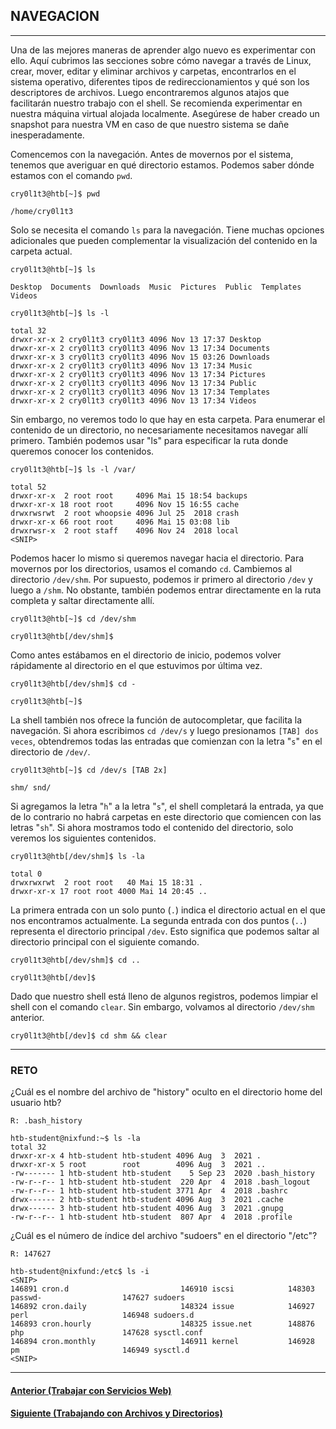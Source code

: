 ## NAVEGACION
___
Una de las mejores maneras de aprender algo nuevo es experimentar con ello. Aquí cubrimos las secciones sobre cómo navegar a través de Linux, crear, mover, editar y eliminar archivos y carpetas, encontrarlos en el sistema operativo, diferentes tipos de redireccionamientos y qué son los descriptores de archivos. Luego encontraremos algunos atajos que facilitarán nuestro trabajo con el shell. Se recomienda experimentar en nuestra máquina virtual alojada localmente. Asegúrese de haber creado un snapshot para nuestra VM en caso de que nuestro sistema se dañe inesperadamente.

Comencemos con la navegación. Antes de movernos por el sistema, tenemos que averiguar en qué directorio estamos. Podemos saber dónde estamos con el comando `pwd`.

~~~
cry0l1t3@htb[~]$ pwd

/home/cry0l1t3
~~~

Solo se necesita el comando `ls` para la navegación. Tiene muchas opciones adicionales que pueden complementar la visualización del contenido en la carpeta actual.

~~~
cry0l1t3@htb[~]$ ls

Desktop  Documents  Downloads  Music  Pictures  Public  Templates  Videos
~~~

~~~
cry0l1t3@htb[~]$ ls -l

total 32
drwxr-xr-x 2 cry0l1t3 cry0l1t3 4096 Nov 13 17:37 Desktop
drwxr-xr-x 2 cry0l1t3 cry0l1t3 4096 Nov 13 17:34 Documents
drwxr-xr-x 3 cry0l1t3 cry0l1t3 4096 Nov 15 03:26 Downloads
drwxr-xr-x 2 cry0l1t3 cry0l1t3 4096 Nov 13 17:34 Music
drwxr-xr-x 2 cry0l1t3 cry0l1t3 4096 Nov 13 17:34 Pictures
drwxr-xr-x 2 cry0l1t3 cry0l1t3 4096 Nov 13 17:34 Public
drwxr-xr-x 2 cry0l1t3 cry0l1t3 4096 Nov 13 17:34 Templates
drwxr-xr-x 2 cry0l1t3 cry0l1t3 4096 Nov 13 17:34 Videos
~~~

Sin embargo, no veremos todo lo que hay en esta carpeta. Para enumerar el contenido de un directorio, no necesariamente necesitamos navegar allí primero. También podemos usar "ls" para especificar la ruta donde queremos conocer los contenidos.

~~~
cry0l1t3@htb[~]$ ls -l /var/

total 52
drwxr-xr-x  2 root root     4096 Mai 15 18:54 backups
drwxr-xr-x 18 root root     4096 Nov 15 16:55 cache
drwxrwsrwt  2 root whoopsie 4096 Jul 25  2018 crash
drwxr-xr-x 66 root root     4096 Mai 15 03:08 lib
drwxrwsr-x  2 root staff    4096 Nov 24  2018 local 
<SNIP>
~~~

Podemos hacer lo mismo si queremos navegar hacia el directorio. Para movernos por los directorios, usamos el comando `cd`. Cambiemos al directorio `/dev/shm`. Por supuesto, podemos ir primero al directorio `/dev` y luego a `/shm`. No obstante, también podemos entrar directamente en la ruta completa y saltar directamente allí.

~~~
cry0l1t3@htb[~]$ cd /dev/shm

cry0l1t3@htb[/dev/shm]$
~~~

Como antes estábamos en el directorio de inicio, podemos volver rápidamente al directorio en el que estuvimos por última vez.

~~~
cry0l1t3@htb[/dev/shm]$ cd -

cry0l1t3@htb[~]$ 
~~~

La shell también nos ofrece la función de autocompletar, que facilita la navegación. Si ahora escribimos `cd /dev/s` y luego presionamos `[TAB] dos veces`, obtendremos todas las entradas que comienzan con la letra "`s`" en el directorio de `/dev/`.

~~~
cry0l1t3@htb[~]$ cd /dev/s [TAB 2x]

shm/ snd/
~~~

Si agregamos la letra "`h`" a la letra "`s`", el shell completará la entrada, ya que de lo contrario no habrá carpetas en este directorio que comiencen con las letras "`sh`". Si ahora mostramos todo el contenido del directorio, solo veremos los siguientes contenidos.

~~~
cry0l1t3@htb[/dev/shm]$ ls -la

total 0
drwxrwxrwt  2 root root   40 Mai 15 18:31 .
drwxr-xr-x 17 root root 4000 Mai 14 20:45 ..
~~~

La primera entrada con un solo punto (`.`) indica el directorio actual en el que nos encontramos actualmente. La segunda entrada con dos puntos (`..`) representa el directorio principal `/dev`. Esto significa que podemos saltar al directorio principal con el siguiente comando.

~~~
cry0l1t3@htb[/dev/shm]$ cd ..

cry0l1t3@htb[/dev]$
~~~

Dado que nuestro shell está lleno de algunos registros, podemos limpiar el shell con el comando `clear`. Sin embargo, volvamos al directorio `/dev/shm` anterior.

~~~
cry0l1t3@htb[/dev]$ cd shm && clear
~~~
___
### RETO

¿Cuál es el nombre del archivo de "history" oculto en el directorio home del usuario htb?

`R: .bash_history`

~~~
htb-student@nixfund:~$ ls -la
total 32
drwxr-xr-x 4 htb-student htb-student 4096 Aug  3  2021 .
drwxr-xr-x 5 root        root        4096 Aug  3  2021 ..
-rw------- 1 htb-student htb-student    5 Sep 23  2020 .bash_history
-rw-r--r-- 1 htb-student htb-student  220 Apr  4  2018 .bash_logout
-rw-r--r-- 1 htb-student htb-student 3771 Apr  4  2018 .bashrc
drwx------ 2 htb-student htb-student 4096 Aug  3  2021 .cache
drwx------ 3 htb-student htb-student 4096 Aug  3  2021 .gnupg
-rw-r--r-- 1 htb-student htb-student  807 Apr  4  2018 .profile
~~~


¿Cuál es el número de índice del archivo "sudoers" en el directorio "/etc"?

`R: 147627`

~~~
htb-student@nixfund:/etc$ ls -i
<SNIP>
146891 cron.d                         146910 iscsi            148303 passwd-                  147627 sudoers
146892 cron.daily                     148324 issue            146927 perl                     146948 sudoers.d
146893 cron.hourly                    148325 issue.net        148876 php                      147628 sysctl.conf
146894 cron.monthly                   146911 kernel           146928 pm                       146949 sysctl.d
<SNIP>
~~~
___
#### [Anterior (Trabajar con Servicios Web)](https://github.com/jcca1992/INFOSEC/blob/main/Linux%20Fundamentals/Work-Web-Service.md)
#### [Siguiente (Trabajando con Archivos y Directorios)](https://github.com/jcca1992/INFOSEC/blob/main/Linux%20Fundamentals/Work-File-Directories.md)